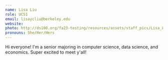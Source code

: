```yaml
---
name: Lisa Liu
role: UCS1
email: lisaycliu@berkeley.edu
website: 
photo: http://ds100.org/fa23-testing/resources/assets/staff_pics/Lisa_Liu.JPG
pronouns: She/Her/Hers
---
```

Hi everyone! I'm a senior majoring in computer science, data science, and economics. Super excited to meet y'all!
